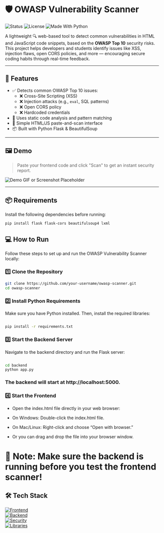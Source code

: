
# 🛡️ OWASP Vulnerability Scanner

![Status](https://img.shields.io/badge/status-active-brightgreen)
![License](https://img.shields.io/badge/license-MIT-blue)
![Made With Python](https://img.shields.io/badge/made%20with-Python-blue)

A lightweight 🔍 web-based tool to detect common vulnerabilities in HTML and JavaScript code snippets, based on the **OWASP Top 10** security risks. This project helps developers and students identify issues like XSS, injection flaws, open CORS policies, and more — encouraging secure coding habits through real-time feedback.

---

## 🚀 Features

- ✅ Detects common OWASP Top 10 issues:
  - ❌ Cross-Site Scripting (XSS)
  - ❌ Injection attacks (e.g., `eval`, SQL patterns)
  - ❌ Open CORS policy
  - ❌ Hardcoded credentials
- 🧠 Uses static code analysis and pattern matching
- 📄 Simple HTML/JS paste-and-scan interface
- 📦 Built with Python Flask & BeautifulSoup

---

## 🖼️ Demo

> Paste your frontend code and click "Scan" to get an instant security report.

![Demo GIF or Screenshot Placeholder](https://via.placeholder.com/800x400?text=Project+Demo+Screenshot)

---

## 📦 Requirements

Install the following dependencies before running:

```bash
pip install flask flask-cors beautifulsoup4 lxml
```
## 💻 How to Run

Follow these steps to set up and run the OWASP Vulnerability Scanner locally:

### 1️⃣ Clone the Repository

```bash
git clone https://github.com/your-username/owasp-scanner.git
cd owasp-scanner
```
### 2️⃣ Install Python Requirements
Make sure you have Python installed. Then, install the required libraries:

```bash

pip install -r requirements.txt

```
### 3️⃣ Start the Backend Server
Navigate to the backend directory and run the Flask server:

```bash

cd backend
python app.py
```
### The backend will start at http://localhost:5000.

### 4️⃣ Start the Frontend

- Open the index.html file directly in your web browser:

- On Windows: Double-click the index.html file.

- On Mac/Linux: Right-click and choose “Open with browser.”

- Or you can drag and drop the file into your browser window.

# 📌 Note: Make sure the backend is running before you test the frontend scanner!

## 🛠️ Tech Stack

[![Frontend](https://img.shields.io/badge/Frontend-HTML%20%7C%20JavaScript-blue)](https://developer.mozilla.org/en-US/docs/Web/HTML)  
[![Backend](https://img.shields.io/badge/Backend-Python%20(Flask)-blueviolet)](https://flask.palletsprojects.com/)  
[![Security](https://img.shields.io/badge/Security-Static%20Analysis%20%7C%20Regex%20%7C%20BeautifulSoup-red)](https://www.crummy.com/software/BeautifulSoup/)  
[![Libraries](https://img.shields.io/badge/Libraries-Flask%20%7C%20Flask--CORS%20%7C%20bs4%20%7C%20lxml-green)](https://pypi.org/project/Flask-Cors/)
